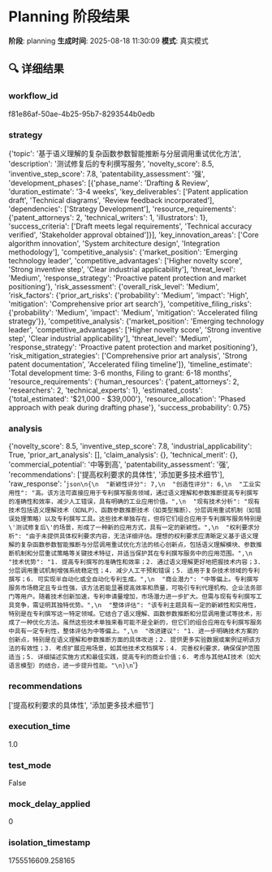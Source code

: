 # Planning 阶段结果

**阶段**: planning
**生成时间**: 2025-08-18 11:30:09
**模式**: 真实模式

## 🔍 详细结果

### workflow_id
f81e86af-50ae-4b25-95b7-8293544b0edb

### strategy
{'topic': '基于语义理解的复杂函数参数智能推断与分层调用重试优化方法', 'description': '测试修复后的专利撰写服务', 'novelty_score': 8.5, 'inventive_step_score': 7.8, 'patentability_assessment': '强', 'development_phases': [{'phase_name': 'Drafting & Review', 'duration_estimate': '3-4 weeks', 'key_deliverables': ['Patent application draft', 'Technical diagrams', 'Review feedback incorporated'], 'dependencies': ['Strategy Development'], 'resource_requirements': {'patent_attorneys': 2, 'technical_writers': 1, 'illustrators': 1}, 'success_criteria': ['Draft meets legal requirements', 'Technical accuracy verified', 'Stakeholder approval obtained']}], 'key_innovation_areas': ['Core algorithm innovation', 'System architecture design', 'Integration methodology'], 'competitive_analysis': {'market_position': 'Emerging technology leader', 'competitive_advantages': ['Higher novelty score', 'Strong inventive step', 'Clear industrial applicability'], 'threat_level': 'Medium', 'response_strategy': 'Proactive patent protection and market positioning'}, 'risk_assessment': {'overall_risk_level': 'Medium', 'risk_factors': {'prior_art_risks': {'probability': 'Medium', 'impact': 'High', 'mitigation': 'Comprehensive prior art search'}, 'competitive_filing_risks': {'probability': 'Medium', 'impact': 'Medium', 'mitigation': 'Accelerated filing strategy'}}, 'competitive_analysis': {'market_position': 'Emerging technology leader', 'competitive_advantages': ['Higher novelty score', 'Strong inventive step', 'Clear industrial applicability'], 'threat_level': 'Medium', 'response_strategy': 'Proactive patent protection and market positioning'}, 'risk_mitigation_strategies': ['Comprehensive prior art analysis', 'Strong patent documentation', 'Accelerated filing timeline']}, 'timeline_estimate': 'Total development time: 3-6 months, Filing to grant: 6-18 months', 'resource_requirements': {'human_resources': {'patent_attorneys': 2, 'researchers': 2, 'technical_experts': 1}, 'estimated_costs': {'total_estimated': '$21,000 - $39,000'}, 'resource_allocation': 'Phased approach with peak during drafting phase'}, 'success_probability': 0.75}

### analysis
{'novelty_score': 8.5, 'inventive_step_score': 7.8, 'industrial_applicability': True, 'prior_art_analysis': [], 'claim_analysis': {}, 'technical_merit': {}, 'commercial_potential': '中等到高', 'patentability_assessment': '强', 'recommendations': ['提高权利要求的具体性', '添加更多技术细节'], 'raw_response': '```json\n{\n  "新颖性评分": 7,\n  "创造性评分": 6,\n  "工业实用性": "高。该方法可直接应用于专利撰写服务领域，通过语义理解和参数推断提高专利撰写的准确性和效率，减少人工错误，具有明确的工业应用价值。",\n  "现有技术分析": "现有技术包括语义理解技术（如NLP）、函数参数推断技术（如类型推断）、分层调用重试机制（如错误处理策略）以及专利撰写工具。这些技术单独存在，但将它们组合应用于专利撰写服务特别是\'测试修复后\'的场景，形成了一种新的应用方式，具有一定的新颖性。",\n  "权利要求分析": "由于未提供具体权利要求内容，无法详细评估。理想的权利要求应清晰定义基于语义理解的复杂函数参数智能推断与分层调用重试优化方法的核心创新点，包括语义理解模块、参数推断机制和分层重试策略等关键技术特征，并适当保护其在专利撰写服务中的应用范围。",\n  "技术优势": "1. 提高专利撰写的准确性和效率；2. 通过语义理解更好地把握技术内容；3. 分层调用重试机制增强系统稳定性；4. 减少人工干预和错误；5. 适用于复杂技术领域的专利撰写；6. 可实现半自动化或全自动化专利生成。",\n  "商业潜力": "中等偏上。专利撰写服务市场稳定且专业性强，该方法若能显著提高效率和质量，可吸引专利代理机构、企业法务部门等用户。随着技术创新加速，专利申请量增加，市场潜力进一步扩大。但需与现有专利撰写工具竞争，需证明其独特优势。",\n  "整体评估": "该专利主题具有一定的新颖性和实用性，特别是在专利撰写这一特定领域。它结合了语义理解、函数参数推断和分层调用重试等技术，形成了一种优化方法。虽然这些技术单独来看可能不是全新的，但它们的组合应用在专利撰写服务中具有一定专利性，整体评估为中等偏上。",\n  "改进建议": "1. 进一步明确技术方案的创新点，特别是在语义理解和参数推断方面的具体改进；2. 提供更多实验数据或案例证明该方法的有效性；3. 考虑扩展应用场景，如其他技术文档撰写；4. 完善权利要求，确保保护范围适当；5. 详细描述实施方式和最佳实践，提高专利的商业价值；6. 考虑与其他AI技术（如大语言模型）的结合，进一步提升性能。"\n}\n```'}

### recommendations
['提高权利要求的具体性', '添加更多技术细节']

### execution_time
1.0

### test_mode
False

### mock_delay_applied
0

### isolation_timestamp
1755516609.258165
